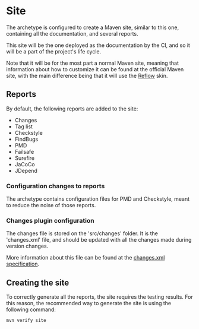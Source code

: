 # Site

The archetype is configured to create a Maven site, similar to this one, containing all the documentation, and several reports.

This site will be the one deployed as the documentation by the CI, and so it will be a part of the project's life cycle.

Note that it will be for the most part a normal Maven site, meaning that information about how to customize it can be found at the official Maven site, with the main difference being that it will use the [Reflow](http://github.com/andriusvelykis/reflow-maven-skin) skin.

## Reports

By default, the following reports are added to the site:

- Changes
- Tag list
- Checkstyle
- FindBugs
- PMD
- Failsafe
- Surefire
- JaCoCo
- JDepend

### Configuration changes to reports

The archetype contains configuration files for PMD and Checkstyle, meant to reduce the noise of those reports.

### Changes plugin configuration

The changes file is stored on the 'src/changes' folder. It is the 'changes.xml' file, and should be updated with all the changes made during version changes.

More information about this file can be found at the [changes.xml specification](https://maven.apache.org/plugins/maven-changes-plugin/changes.html).

## Creating the site

To correctly generate all the reports, the site requires the testing results. For this reason, the recommended way to generate the site is using the following command:

```
mvn verify site
```
